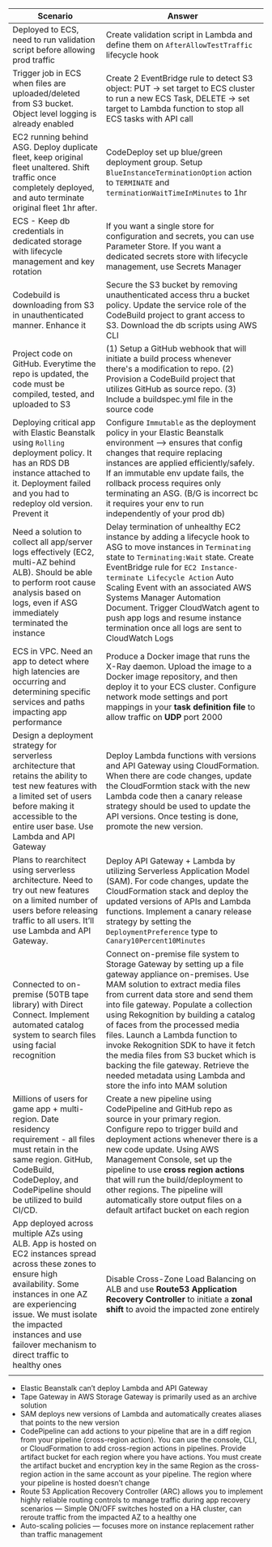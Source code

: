 
| Scenario                                                                                                                                                                                                                                                                               | Answer                                                                                                                                                                                                                                                                                                                                                                                                                                                                                                                             |
| -------------------------------------------------------------------------------------------------------------------------------------------------------------------------------------------------------------------------------------------------------------------------------------- | ---------------------------------------------------------------------------------------------------------------------------------------------------------------------------------------------------------------------------------------------------------------------------------------------------------------------------------------------------------------------------------------------------------------------------------------------------------------------------------------------------------------------------------- |
| Deployed to ECS, need to run validation script before allowing prod traffic                                                                                                                                                                                                            | Create validation script in Lambda and define them on `AfterAllowTestTraffic` lifecycle hook                                                                                                                                                                                                                                                                                                                                                                                                                                       |
| Trigger job in ECS when files are uploaded/deleted from S3 bucket. Object level logging is already enabled                                                                                                                                                                             | Create 2 EventBridge rule to detect S3 object: PUT -> set target to ECS cluster to run a new ECS Task, DELETE -> set target to Lambda function to stop all ECS tasks with API call                                                                                                                                                                                                                                                                                                                                                 |
| EC2 running behind ASG. Deploy duplicate fleet, keep original fleet unaltered. Shift traffic once completely deployed, and auto terminate original fleet 1hr after.                                                                                                                    | CodeDeploy set up blue/green deployment group. Setup `BlueInstanceTerminationOption` action to `TERMINATE` and `terminationWaitTimeInMinutes` to 1hr                                                                                                                                                                                                                                                                                                                                                                               |
| ECS - Keep db credentials in dedicated storage with lifecycle management and key rotation                                                                                                                                                                                              | If you want a single store for configuration and secrets, you can use Parameter Store. If you want a dedicated secrets store with lifecycle management, use Secrets Manager                                                                                                                                                                                                                                                                                                                                                        |
| Codebuild is downloading from S3 in unauthenticated manner. Enhance it                                                                                                                                                                                                                 | Secure the S3 bucket by removing unauthenticated access thru a bucket policy. Update the service role of the CodeBuild project to grant access to S3. Download the db scripts using AWS CLI                                                                                                                                                                                                                                                                                                                                        |
| Project code on GitHub. Everytime the repo is updated, the code must be compiled, tested, and uploaded to S3                                                                                                                                                                           | (1) Setup a GitHub webhook that will initiate a build process whenever there's a modification to repo. (2) Provision a CodeBuild project that utilizes GitHub as source repo. (3) Include a buildspec.yml file in the source code                                                                                                                                                                                                                                                                                                  |
| Deploying critical app with Elastic Beanstalk using `Rolling` deployment policy. It has an RDS DB instance attached to it. Deployment failed and you had to redeploy old version. Prevent it                                                                                           | Configure `Immutable` as the deployment policy in your Elastic Beanstalk environment --> ensures that config changes that require replacing instances are applied efficiently/safely. If an immutable env update fails, the rollback process requires only terminating an ASG. (B/G is incorrect bc it requires your env to run independently of your prod db)                                                                                                                                                                     |
| Need a solution to collect all app/server logs effectively (EC2, multi-AZ behind ALB). Should be able to perform root cause analysis based on logs, even if ASG immediately terminated the instance                                                                                    | Delay termination of unhealthy EC2 instance by adding a lifecycle hook to ASG to move instances in `Terminating` state to `Terminating:Wait` state. Create EventBridge rule for `EC2 Instance-terminate Lifecycle Action` Auto Scaling Event with an associated AWS Systems Manager Automation Document. Trigger CloudWatch agent to push app logs and resume instance termination once all logs are sent to CloudWatch Logs                                                                                                       |
| ECS in VPC. Need an app to detect where high latencies are occurring and determining specific services and paths impacting app performance                                                                                                                                             | Produce a Docker image that runs the X-Ray daemon. Upload the image to a Docker image repository, and then deploy it to your ECS cluster. Configure network mode settings and port mappings in your **task definition file** to allow traffic on **UDP** port 2000                                                                                                                                                                                                                                                                 |
| Design a deployment strategy for serverless architecture that retains the ability to test new features with a limited set of users before making it accessible to the entire user base. Use Lambda and API Gateway                                                                     | Deploy Lambda functions with versions and API Gateway using CloudFormation. When there are code changes, update the CloudFormtion stack with the new Lambda code then a canary release strategy should be used to update the API versions. Once testing is done, promote the new version.                                                                                                                                                                                                                                          |
| Plans to rearchitect using serverless architecture. Need to try out new features on a limited number of users before releasing traffic to all users. It’ll use Lambda and API Gateway.                                                                                                 | Deploy API Gateway + Lambda by utilizing Serverless Application Model (SAM). For code changes, update the CloudFormation stack and deploy the updated versions of APIs and Lambda functions. Implement a canary release strategy by setting the `DeploymentPreference` type to `Canary10Percent10Minutes`                                                                                                                                                                                                                          |
| Connected to on-premise (50TB tape library) with Direct Connect. Implement automated catalog system to search files using facial recognition                                                                                                                                           | Connect on-premise file system to Storage Gateway by setting up a file gateway appliance on-premises. Use MAM solution to extract media files from current data store and send them into file gateway. Populate a collection using Rekognition by building a catalog of faces from the processed media files. Launch a Lambda function to invoke Rekognition SDK to have it fetch the media files from S3 bucket which is backing the file gateway. Retrieve the needed metadata using Lambda and store the info into MAM solution |
| Millions of users for game app + multi- region. Date residency requirement - all files must retain in the same region. GitHub, CodeBuild, CodeDeploy, and CodePipeline should be utilized to build CI/CD.                                                                              | Create a new pipeline using CodePipeline and GitHub repo as source in your primary region. Configure repo to trigger build and deployment actions whenever there is a new code update. Using AWS Management Console, set up the pipeline to use **cross region actions** that will run the build/deployment to other regions. The pipeline will automatically store output files on a default artifact bucket on each region                                                                                                       |
| App deployed across multiple AZs using ALB. App is hosted on EC2 instances spread across these zones to ensure high availability. Some instances in one AZ are experiencing issue. We must isolate the impacted instances and use failover mechanism to direct traffic to healthy ones | Disable Cross-Zone Load Balancing on ALB and use **Route53 Application Recovery Controller** to initiate a **zonal shift** to avoid the impacted zone entirely                                                                                                                                                                                                                                                                                                                                                                     |
|                                                                                                                                                                                                                                                                                        |                                                                                                                                                                                                                                                                                                                                                                                                                                                                                                                                    |



- Elastic Beanstalk can’t deploy Lambda and API Gateway
- Tape Gateway in AWS Storage Gateway is primarily used as an archive solution
- SAM deploys new versions of Lambda and automatically creates aliases that points to the new version
- CodePipeline can add actions to your pipeline that are in a diff region from your pipeline (cross-region action). You can use the console, CLI, or CloudFormation to add cross-region actions in pipelines. Provide artifact bucket for each region where you have actions. You must create the artifact bucket and encryption key in the same Region as the cross-region action in the same account as your pipeline. The region where your pipeline is hosted doesn’t change
- Route 53 Application Recovery Controller (ARC) allows you to implement highly reliable routing controls to manage traffic during app recovery scenarios — Simple ON/OFF switches hosted on a HA cluster, can reroute traffic from the impacted AZ to a healthy one
- Auto-scaling policies — focuses more on instance replacement rather than traffic management
